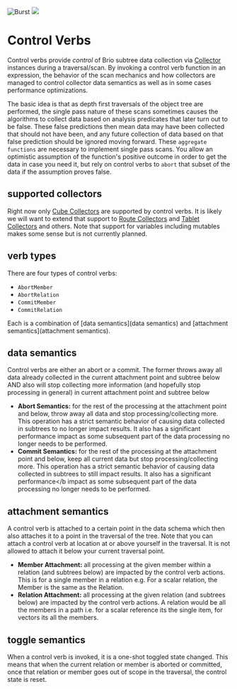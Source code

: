 ![Burst](../../../../../../../../../../doc/burst_small.png "")
![](../../../../../../../../../doc/felt_small.png "")

# Control Verbs
Control verbs provide _control_ of Brio subtree data collection
via [Collector](../collectors/readme.md) instances during a traversal/scan. 
By invoking a control verb
function in an expression, the behavior of the scan mechanics and how
collectors are managed to control collector data semantics 
as well as in some cases performance optimizations. 

The basic idea is that as depth first traversals of the object tree are performed,
the single pass nature of these scans sometimes causes the algorithms
to collect data based on analysis predicates that later 
turn out to be false.  These false predictions then mean data may have been
collected that should not have been, and any future collection of data
based on that false prediction should be ignored moving forward. These
`aggregate functions` are necessary to implement single pass scans. You 
allow an optimistic assumption of the function's positive outcome in
order to get the data in case you need it, but rely on control verbs
 to `abort` that subset of the data if the assumption proves false.

## supported collectors
Right now only [Cube Collectors](../collectors/cube/readme.md) are supported by 
control verbs. It
is likely we will want to extend that support
to  [Route Collectors](../collectors/route/readme.md) 
and  [Tablet Collectors](../collectors/tablet/readme.md) 
and others. Note that support for variables
including mutables makes some sense but is not currently planned.

## verb types
There are four types of control verbs:
- `AbortMember`
- `AbortRelation`
- `CommitMember`
- `CommitRelation`

Each is a combination of [data semantics](data semantics) 
and [attachment semantics](attachment semantics).

## data semantics
Control verbs are either an abort or a commit. The former throws away all data already collected in the current attachment point and
subtree below AND also will stop collecting more information (and hopefully stop processing in general)
in current attachment point and subtree below
 * **Abort Semantics:** for the rest of the processing at the attachment point and below, throw away all data and stop
processing/collecting more. This operation has a strict semantic behavior of causing data collected
in subtrees to no longer impact results. It also has a significant performance impact as some subsequent part of the data
processing no longer needs to be performed.
* **Commit Semantics:** for the rest of the processing at the attachment point and below, keep all current data but stop
processing/collecting more.  This operation has a strict semantic behavior of causing data collected
in subtrees to still impact results. It also has a significant performance</b impact as some subsequent part of the data
processing no longer needs to be performed.
  
## attachment semantics 
A control verb is attached to a certain point in the data schema which then also attaches it to a point
in the traversal of the tree. Note that you can attach a control verb at location at or above yourself in the
traversal. It is not allowed to attach it below your current traversal point.

 * **Member Attachment:** all processing at the given member within a relation (and subtrees below) are impacted by the control verb actions.
This is for a single member in a relation e.g. For a scalar relation, the Member is the same as the Relation.
 * **Relation Attachment:** all processing at the given relation (and subtrees below) are impacted by the control verb actions. A relation
would be all the members in a path i.e. for a scalar reference its the single item, for vectors its all the members.

## toggle semantics 
When a control verb is invoked, it is a one-shot toggled state changed. This means that when
the current relation or member is aborted
or committed, once that relation or member goes out of scope in the traversal, the control state is reset.
